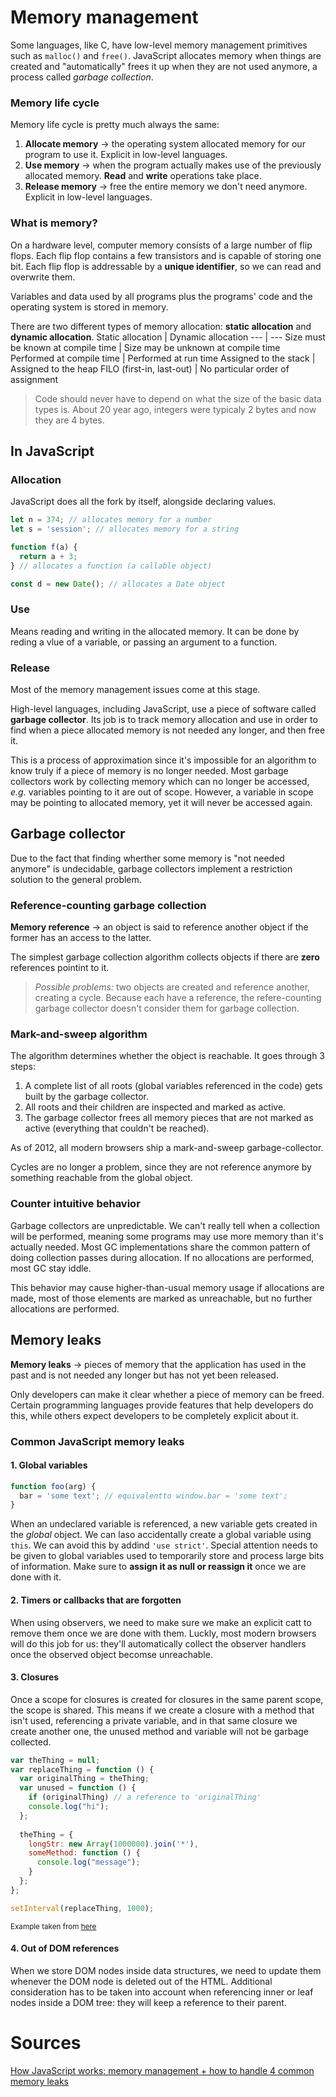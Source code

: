 # Memory management
Some languages, like C, have low-level memory management primitives such as `malloc()` and `free()`. JavaScript allocates memory when things are created and "automatically" frees it up when they are not used anymore, a process called *garbage collection*.

### Memory life cycle
Memory life cycle is pretty much always the same:
1. __Allocate memory__ → the operating system allocated memory for our program to use it. Explicit in low-level languages.
2. __Use memory__ → when the program actually makes use of the previously allocated memory. **Read** and **write** operations take place.
3. __Release memory__ → free the entire memory we don't need anymore. Explicit in low-level languages.

### What is memory?
On a hardware level, computer memory consists of a large number of flip flops. Each flip flop contains a few transistors and is capable of storing one bit. Each flip flop is addressable by a **unique identifier**, so we can read and overwrite them.

Variables and data used by all programs plus the programs' code and the operating system is stored in memory.

There are two different types of memory allocation: **static allocation** and **dynamic allocation**.
Static allocation | Dynamic allocation
--- | ---
Size must be known at compile time | Size may be unknown at compile time
Performed at compile time | Performed at run time
Assigned to the stack | Assigned to the heap
FILO (first-in, last-out) | No particular order of assignment

> Code should never have to depend on what the size of the basic data types is. About 20 year ago, integers were typicaly 2 bytes and now they are 4 bytes.

## In JavaScript
### Allocation
JavaScript does all the fork by itself, alongside declaring values.
```javascript
let n = 374; // allocates memory for a number
let s = 'session'; // allocates memory for a string

function f(a) {
  return a + 3;
} // allocates a function (a callable object)

const d = new Date(); // allocates a Date object
```

### Use
Means reading and writing in the allocated memory. It can be done by reding a vlue of a variable, or passing an argument to a function.

### Release
Most of the memory management issues come at this stage.

High-level languages, including JavaScript, use a piece of software called **garbage collector**. Its job is to track memory allocation and use in order to find when a piece allocated memory is not needed any longer, and then free it.

This is a process of approximation since it's impossible for an algorithm to know truly if a piece of memory is no longer needed. Most garbage collectors work by collecting memory which can no longer be accessed, *e.g.* variables pointing to it are out of scope. However, a variable in scope may be pointing to allocated memory, yet it will never be accessed again.

## Garbage collector
Due to the fact that finding wherther some memory is "not needed anymore" is undecidable, garbage collectors implement a restriction solution to the general problem.

### Reference-counting garbage collection
__Memory reference__ → an object is said to reference another object if the former has an access to the latter.

The simplest garbage collection algorithm collects objects if there are **zero** references pointint to it.

> _Possible problems:_ two objects are created and reference another, creating a cycle. Because each have a reference, the refere-counting garbage collector doesn't consider them for garbage collection.

### Mark-and-sweep algorithm
The algorithm determines whether the object is reachable. It goes through 3 steps:
1. A complete list of all roots (global variables referenced in the code) gets built by the garbage collector.
2. All roots and their children are inspected and marked as active.
3. The garbage collector frees all memory pieces that are not marked as active (everything that couldn't be reached).

As of 2012, all modern browsers ship a mark-and-sweep garbage-collector.

Cycles are no longer a problem, since they are not reference anymore by something reachable from the global object.

### Counter intuitive behavior
Garbage collectors are unpredictable. We can't really tell when a collection will be performed, meaning some programs may use more memory than it's actually needed. Most GC implementations share the common pattern of doing collection passes during allocation. If no allocations are performed, most GC stay iddle.

This behavior may cause higher-than-usual memory usage if allocations are made, most of those elements are marked as unreachable, but no further allocations are performed.

## Memory leaks
__Memory leaks__ → pieces of memory that the application has used in the past and is not needed any longer but has not yet been released.

Only developers can make it clear whether a piece of memory can be freed. Certain programming languages provide features that help developers do this, while others expect developers to be completely explicit about it.

### Common JavaScript memory leaks
#### 1. Global variables
```javascript
function foo(arg) {
  bar = 'some text'; // equivalentto window.bar = 'some text';
}
```
When an undeclared variable is referenced, a new variable gets created in the *global* object. We can laso accidentally create a global variable using `this`. We can avoid this by addind `'use strict'`.
Special attention needs to be given to global variables used to temporarily store and process large bits of information. Make sure to **assign it as null or reassign it** once we are done with it.

#### 2. Timers or callbacks that are forgotten
When using observers, we need to make sure we make an explicit catt to remove them once we are done with them. Luckly, most modern browsers will do this job for us: they'll automatically collect the observer handlers once the observed object becomse unreachable.

#### 3. Closures
Once a scope for closures is created for closures in the same parent scope, the scope is shared. This means if we create a closure with a method that isn't used, referencing a private variable, and in that same closure we create another one, the unused method and variable will not be garbage collected.

```javascript
var theThing = null;
var replaceThing = function () {
  var originalThing = theThing;
  var unused = function () {
    if (originalThing) // a reference to 'originalThing'
    console.log("hi");
  };
  
  theThing = {
    longStr: new Array(1000000).join('*'),
    someMethod: function () {
      console.log("message");
    }
  };
};

setInterval(replaceThing, 1000);
```
<small>Example taken from [here](https://blog.sessionstack.com/how-javascript-works-memory-management-how-to-handle-4-common-memory-leaks-3f28b94cfbec)</small>

#### 4. Out of DOM references
When we store DOM nodes inside data structures, we need to update them whenever the DOM node is deleted out of the HTML. Additional consideration has to be taken into account when referencing inner or leaf nodes inside a DOM tree: they will keep a reference to their parent.

# Sources
[How JavaScript works: memory management + how to handle 4 common memory leaks](https://blog.sessionstack.com/how-javascript-works-memory-management-how-to-handle-4-common-memory-leaks-3f28b94cfbec)